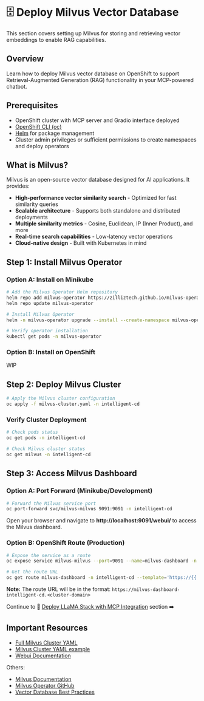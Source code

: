# 🗄️ Deploy Milvus Vector Database

This section covers setting up Milvus for storing and retrieving vector embeddings to enable RAG capabilities.

## Overview

Learn how to deploy Milvus vector database on OpenShift to support Retrieval-Augmented Generation (RAG) functionality in your MCP-powered chatbot.

## Prerequisites

- OpenShift cluster with MCP server and Gradio interface deployed
- [OpenShift CLI (oc)](https://docs.openshift.com/container-platform/latest/cli_reference/openshift_cli/getting-started-cli.html)
- [Helm](https://helm.sh/docs/intro/install/) for package management
- Cluster admin privileges or sufficient permissions to create namespaces and deploy operators

## What is Milvus?

Milvus is an open-source vector database designed for AI applications. It provides:
- **High-performance vector similarity search** - Optimized for fast similarity queries
- **Scalable architecture** - Supports both standalone and distributed deployments
- **Multiple similarity metrics** - Cosine, Euclidean, IP (Inner Product), and more
- **Real-time search capabilities** - Low-latency vector operations
- **Cloud-native design** - Built with Kubernetes in mind


## Step 1: Install Milvus Operator

### Option A: Install on Minikube

```bash
# Add the Milvus Operator Helm repository
helm repo add milvus-operator https://zilliztech.github.io/milvus-operator/
helm repo update milvus-operator

# Install Milvus Operator
helm -n milvus-operator upgrade --install --create-namespace milvus-operator milvus-operator/milvus-operator

# Verify operator installation
kubectl get pods -n milvus-operator
```

### Option B: Install on OpenShift

WIP

## Step 2: Deploy Milvus Cluster


```bash
# Apply the Milvus cluster configuration
oc apply -f milvus-cluster.yaml -n intelligent-cd
```

### Verify Cluster Deployment

```bash
# Check pods status
oc get pods -n intelligent-cd

# Check Milvus cluster status
oc get milvus -n intelligent-cd
```


## Step 3: Access Milvus Dashboard

### Option A: Port Forward (Minikube/Development)

```bash
# Forward the Milvus service port
oc port-forward svc/milvus-milvus 9091:9091 -n intelligent-cd
```

Open your browser and navigate to **http://localhost:9091/webui/** to access the Milvus dashboard.

### Option B: OpenShift Route (Production)

```bash
# Expose the service as a route
oc expose service milvus-milvus --port=9091 --name=milvus-dashboard -n intelligent-cd

# Get the route URL
oc get route milvus-dashboard -n intelligent-cd --template='https://{{ .spec.host }}'
```

**Note:** The route URL will be in the format: `https://milvus-dashboard-intelligent-cd.<cluster-domain>`


Continue to 🤖 [Deploy LLaMA Stack with MCP Integration](06-deploy-llama-stack.md) section ➡️

## Important Resources

- [Full Milvus Cluster YAML](https://github.com/milvus-io/milvus/blob/master/configs/milvus.yaml)
- [Milvus Cluster YAML example](https://github.com/zilliztech/milvus-operator/blob/main/config/samples/demo.yaml)
- [Webui Documentation](https://milvus.io/docs/milvus-webui.md)

Others:

- [Milvus Documentation](https://milvus.io/docs)
- [Milvus Operator GitHub](https://github.com/milvus-io/milvus-operator)
- [Vector Database Best Practices](https://milvus.io/docs/best_practices.md)
